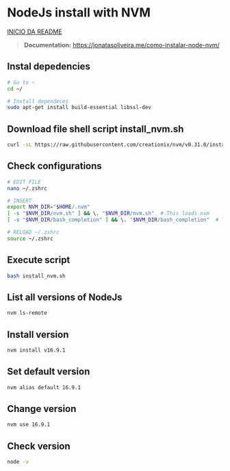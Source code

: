# NodeJs install with NVM

[INICIO DA README](../README.md)

> **Documentation:** https://jonatasoliveira.me/como-instalar-node-nvm/

## Instal depedencies

```bash
# Go to ~
cd ~/

# Install dependeces
sudo apt-get install build-essential libssl-dev
```

## Download file shell script install_nvm.sh

```bash
curl -sL https://raw.githubusercontent.com/creationix/nvm/v0.31.0/install.sh -o install_nvm.sh
```

## Check configurations

```bash
# EDIT FILE
nano ~/.zshrc

# INSERT
export NVM_DIR="$HOME/.nvm"
[ -s "$NVM_DIR/nvm.sh" ] && \. "$NVM_DIR/nvm.sh"  # This loads nvm
[ -s "$NVM_DIR/bash_completion" ] && \. "$NVM_DIR/bash_completion"  # This loads nvm bash_completion

# RELOAD ~/.zshrc
source ~/.zshrc
```

## Execute script

```bash
bash install_nvm.sh
```

## List all versions of NodeJs

```bash
nvm ls-remote
```

## Install version

```bash
nvm install v16.9.1
```

## Set default version

```bash
nvm alias default 16.9.1
```

## Change version

```bash
nvm use 16.9.1
```

## Check version

```bash
node -v
```
